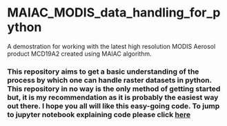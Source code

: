 # MAIAC_MODIS_data_handling_for_python
A demostration for working with the latest high resolution MODIS Aerosol product MCD19A2 created using MAIAC algorithm.

### This repository aims to get a basic understanding of the process by which one can handle raster datasets in python. This repository in no way is the only method of getting started but, it is my recommendation as it is probably the easiest way out there. I hope you all will like this easy-going code. To jump to jupyter notebook explaining code please click [here](https://github.com/Kuldeep252/MAIAC_MODIS_data_handling_for_python/blob/master/Python_for_MODIS.ipynb) 
